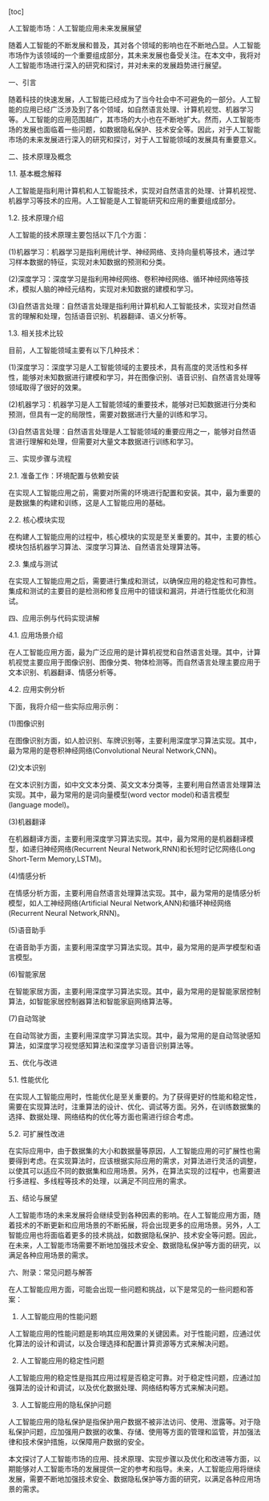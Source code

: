 
[toc]                    
                
                
人工智能市场：人工智能应用未来发展展望

随着人工智能的不断发展和普及，其对各个领域的影响也在不断地凸显。人工智能市场作为该领域的一个重要组成部分，其未来发展也备受关注。在本文中，我将对人工智能市场进行深入的研究和探讨，并对未来的发展趋势进行展望。

一、引言

随着科技的快速发展，人工智能已经成为了当今社会中不可避免的一部分。人工智能的应用已经广泛涉及到了各个领域，如自然语言处理、计算机视觉、机器学习等。人工智能的应用范围越广，其市场的大小也在不断地扩大。然而，人工智能市场的发展也面临着一些问题，如数据隐私保护、技术安全等。因此，对于人工智能市场的未来发展进行深入的研究和探讨，对于人工智能领域的发展具有重要意义。

二、技术原理及概念

1.1. 基本概念解释

人工智能是指利用计算机和人工智能技术，实现对自然语言的处理、计算机视觉、机器学习等技术的应用。人工智能是人工智能研究和应用的重要组成部分。

1.2. 技术原理介绍

人工智能的技术原理主要包括以下几个方面：

(1)机器学习：机器学习是指利用统计学、神经网络、支持向量机等技术，通过学习样本数据的特征，实现对未知数据的预测和分类。

(2)深度学习：深度学习是指利用神经网络、卷积神经网络、循环神经网络等技术，模拟人脑的神经元结构，实现对未知数据的建模和学习。

(3)自然语言处理：自然语言处理是指利用计算机和人工智能技术，实现对自然语言的理解和处理，包括语音识别、机器翻译、语义分析等。

1.3. 相关技术比较

目前，人工智能领域主要有以下几种技术：

(1)深度学习：深度学习是人工智能领域的主要技术，具有高度的灵活性和多样性，能够对未知数据进行建模和学习，并在图像识别、语音识别、自然语言处理等领域取得了很好的效果。

(2)机器学习：机器学习是人工智能领域的重要技术，能够对已知数据进行分类和预测，但具有一定的局限性，需要对数据进行大量的训练和学习。

(3)自然语言处理：自然语言处理是人工智能领域的重要应用之一，能够对自然语言进行理解和处理，但需要对大量文本数据进行训练和学习。

三、实现步骤与流程

2.1. 准备工作：环境配置与依赖安装

在实现人工智能应用之前，需要对所需的环境进行配置和安装。其中，最为重要的是数据集的构建和训练，这是人工智能应用的基础。

2.2. 核心模块实现

在构建人工智能应用的过程中，核心模块的实现是至关重要的。其中，主要的核心模块包括机器学习算法、深度学习算法、自然语言处理算法等。

2.3. 集成与测试

在实现人工智能应用之后，需要进行集成和测试，以确保应用的稳定性和可靠性。集成和测试的主要目的是检测和修复应用中的错误和漏洞，并进行性能优化和测试。

四、应用示例与代码实现讲解

4.1. 应用场景介绍

在人工智能应用方面，最为广泛应用的是计算机视觉和自然语言处理。其中，计算机视觉主要应用于图像识别、图像分类、物体检测等。而自然语言处理主要应用于文本识别、机器翻译、情感分析等。

4.2. 应用实例分析

下面，我将介绍一些实际应用示例：

(1)图像识别

在图像识别方面，如人脸识别、车牌识别等，主要利用深度学习算法实现。其中，最为常用的是卷积神经网络(Convolutional Neural Network,CNN)。

(2)文本识别

在文本识别方面，如中文文本分类、英文文本分类等，主要利用自然语言处理算法实现。其中，最为常用的是词向量模型(word vector model)和语言模型(language model)。

(3)机器翻译

在机器翻译方面，主要利用深度学习算法实现。其中，最为常用的是机器翻译模型，如递归神经网络(Recurrent Neural Network,RNN)和长短时记忆网络(Long Short-Term Memory,LSTM)。

(4)情感分析

在情感分析方面，主要利用自然语言处理算法实现。其中，最为常用的是情感分析模型，如人工神经网络(Artificial Neural Network,ANN)和循环神经网络(Recurrent Neural Network,RNN)。

(5)语音助手

在语音助手方面，主要利用深度学习算法实现。其中，最为常用的是声学模型和语言模型。

(6)智能家居

在智能家居方面，主要利用深度学习算法实现。其中，最为常用的是智能家居控制算法，如智能家居控制器算法和智能家庭网络算法等。

(7)自动驾驶

在自动驾驶方面，主要利用深度学习算法实现。其中，最为常用的是自动驾驶感知算法，如深度学习视觉感知算法和深度学习语音识别算法等。

五、优化与改进

5.1. 性能优化

在实现人工智能应用时，性能优化是至关重要的。为了获得更好的性能和稳定性，需要在实现算法时，注重算法的设计、优化、调试等方面。另外，在训练数据集的选择、数据处理、网络结构的优化等方面也需进行综合考虑。

5.2. 可扩展性改进

在实际应用中，由于数据集的大小和数据量等原因，人工智能应用的可扩展性也需要得到考虑。在实现算法时，应该根据实际应用的需求，对算法进行灵活的调整，以使其可以适应不同的数据集和应用场景。另外，在算法实现的过程中，也需要进行多进程、多线程等技术的处理，以满足不同应用的需求。

五、结论与展望

人工智能市场的未来发展将会继续受到各种因素的影响。在人工智能应用方面，随着技术的不断更新和应用场景的不断拓展，将会出现更多的应用场景。另外，人工智能应用也将面临着更多的技术挑战，如数据隐私保护、技术安全等问题。因此，在未来，人工智能市场需要不断地加强技术安全、数据隐私保护等方面的研究，以满足各种应用场景的需求。

六、附录：常见问题与解答

在人工智能应用方面，可能会出现一些问题和挑战，以下是常见的一些问题和答案：

1. 人工智能应用的性能问题

人工智能应用的性能问题是影响其应用效果的关键因素。对于性能问题，应通过优化算法的设计和调试，以及合理选择和配置计算资源等方式来解决问题。

2. 人工智能应用的稳定性问题

人工智能应用的稳定性是指其应用过程是否稳定可靠。对于稳定性问题，应通过加强算法的设计和调试，以及优化数据处理、网络结构等方式来解决问题。

3. 人工智能应用的隐私保护问题

人工智能应用的隐私保护是指保护用户数据不被非法访问、使用、泄露等。对于隐私保护问题，应加强用户数据的收集、存储、使用等方面的管理和监管，并加强法律和技术保护措施，以保障用户数据的安全。

本文探讨了人工智能市场的应用、技术原理、实现步骤以及优化和改进等方面，以期能够对人工智能市场的发展提供一定的参考和指导。未来，人工智能应用将继续发展，需要不断地加强技术安全、数据隐私保护等方面的研究，以满足各种应用场景的需求。

